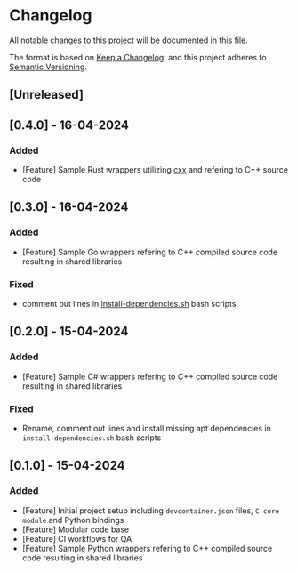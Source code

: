 # Changelog

All notable changes to this project will be documented in this file.

The format is based on [Keep a Changelog](https://keepachangelog.com/en/1.0.0/),
and this project adheres to [Semantic Versioning](https://semver.org/spec/v2.0.0.html).

## [Unreleased]

## [0.4.0] - 16-04-2024

### Added

- [Feature] Sample Rust wrappers utilizing [cxx](https://crates.io/crates/cxx) and refering to C++ source code

## [0.3.0] - 16-04-2024

### Added

- [Feature] Sample Go wrappers refering to C++ compiled source code resulting in shared libraries

### Fixed 

- comment out lines in [install-dependencies.sh](.devcontainer/go/scripts/install-dependencies.sh) bash scripts

## [0.2.0] - 15-04-2024

### Added

- [Feature] Sample C# wrappers refering to C++ compiled source code resulting in shared libraries

### Fixed 

- Rename, comment out lines and install missing apt dependencies in `install-dependencies.sh` bash scripts

## [0.1.0] - 15-04-2024

### Added

- [Feature] Initial project setup including `devcontainer.json` files, `C core module` and Python bindings
- [Feature] Modular code base
- [Feature] CI workflows for QA
- [Feature] Sample Python wrappers refering to C++ compiled source code   resulting in shared libraries 